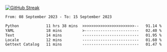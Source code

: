 [![GitHub Streak](https://streak-stats.demolab.com?user=renren-017&theme=sea&hide_border=true&background=DD272700)](https://git.io/streak-stats)

<!--START_SECTION:waka-->

```txt
From: 08 September 2023 - To: 15 September 2023

Python            11 hrs 38 mins  >>>>>>>>>>>>>>>>>>>>>>>--   91.14 %
YAML              18 mins         >------------------------   02.40 %
Text              14 mins         -------------------------   01.95 %
Locale            12 mins         -------------------------   01.60 %
Gettext Catalog   11 mins         -------------------------   01.47 %
```

<!--END_SECTION:waka-->
